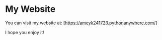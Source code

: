 # My Website



You can visit my website at: [https://ameyk241723.pythonanywhere.com/]

I hope you enjoy it!

